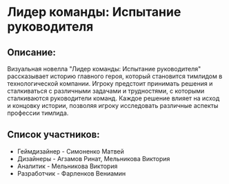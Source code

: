 # Лидер команды: Испытание руководителя
## Описание:

Визуальная новелла "Лидер команды: Испытание руководителя" рассказывает историю главного героя, который становится тимлидом в технологической компании. Игроку предстоит принимать решения и сталкиваться с различными задачами и трудностями, с которыми сталкиваются руководители команд. Каждое решение влияет на исход и концовку истории, 
позволяя игроку исследовать различные аспекты профессии тимлида.

## Список участников:

- Геймдизайнер - Симоненко Матвей
- Дизайнеры - Агзамов Ринат, Мельникова Виктория
- Аналитик - Мельникова Виктория
- Разработчик - Фарленков Вениамин
